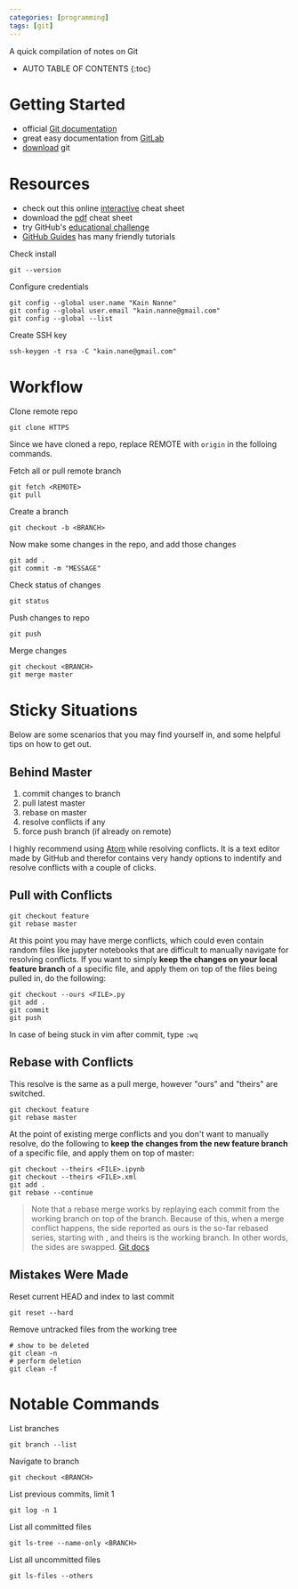 ```yaml
---
categories: [programming]
tags: [git]
---
```


A quick compilation of notes on Git

<!-- excerpt separator -->

* AUTO TABLE OF CONTENTS
{:toc}

# Getting Started

- official [Git documentation](https://git-scm.com/)  
- great easy documentation from [GitLab](https://docs.gitlab.com/ce/gitlab-basics)  
- [download](https://git-scm.com/book/en/v2/Getting-Started-Installing-Git) git  

# Resources

- check out this online [interactive](http://ndpsoftware.com/git-cheatsheet.html) cheat sheet  
- download the [pdf](https://services.github.com/on-demand/downloads/github-git-cheat-sheet.pdf) cheat sheet  
- try GitHub's [educational challenge](https://try.github.io/)
- [GitHub Guides](https://guides.github.com/) has many friendly tutorials

Check install  

```shell
git --version
```

Configure credentials  

```shell
git config --global user.name "Kain Nanne"
git config --global user.email "kain.nanne@gmail.com"
git config --global --list
```

Create SSH key  

```shell
ssh-keygen -t rsa -C "kain.nane@gmail.com"
```

# Workflow

Clone remote repo  

```shell
git clone HTTPS
```

Since we have cloned a repo, replace REMOTE with `origin` in the folloing commands.

Fetch all or pull remote branch    

```shell
git fetch <REMOTE>
git pull
```

Create a branch  

```shell
git checkout -b <BRANCH>
```

Now make some changes in the repo, and add those changes  

```shell
git add .
git commit -m "MESSAGE"
```

Check status of changes  

```shell
git status
```

Push changes to repo  

```shell
git push
```

Merge changes  

```shell
git checkout <BRANCH>
git merge master
```

# Sticky Situations  

Below are some scenarios that you may find yourself in, and some helpful tips on how to get out.

## Behind Master

1. commit changes to branch
2. pull latest master
3. rebase on master
4. resolve conflicts if any
5. force push branch (if already on remote)

I highly recommend using [Atom](https://atom.io/) while resolving conflicts. It is a text editor made by GitHub and therefor contains very handy options to indentify and resolve conflicts with a couple of clicks.  

## Pull with Conflicts

```shell
git checkout feature
git rebase master
```

At this point you may have merge conflicts, which could even contain random files like jupyter notebooks that are difficult to manually navigate for resolving conflicts. If you want to simply **keep the changes on your local feature branch** of a specific file, and apply them on top of the files being pulled in, do the following:  

```shell
git checkout --ours <FILE>.py
git add .
git commit
git push
```

In case of being stuck in vim after commit, type `:wq`  

## Rebase with Conflicts

This resolve is the same as a pull merge, however "ours" and "theirs" are switched.  

```shell
git checkout feature
git rebase master
```

At the point of existing merge conflicts and you don't want to manually resolve, do the following to **keep the changes from the new feature branch** of a specific file, and apply them on top of master:  

```shell
git checkout --theirs <FILE>.ipynb
git checkout --theirs <FILE>.xml
git add .
git rebase --continue
```

> Note that a rebase merge works by replaying each commit from the working branch on top of the <upstream> branch. Because of this, when a merge conflict happens, the side reported as ours is the so-far rebased series, starting with <upstream>, and theirs is the working branch. In other words, the sides are swapped. [Git docs](https://git-scm.com/docs/git-rebase#git-rebase---merge)  

## Mistakes Were Made

Reset current HEAD and index to last commit

```shell
git reset --hard
```

Remove untracked files from the working tree  

```shell
# show to be deleted
git clean -n
# perform deletion
git clean -f
```

# Notable Commands

List branches  

```shell
git branch --list
```

Navigate to branch  

```shell
git checkout <BRANCH>
```

List previous commits, limit 1  

```shell
git log -n 1
```

List all committed files  

```shell
git ls-tree --name-only <BRANCH>
```

List all uncommitted files  

```shell
git ls-files --others
```
